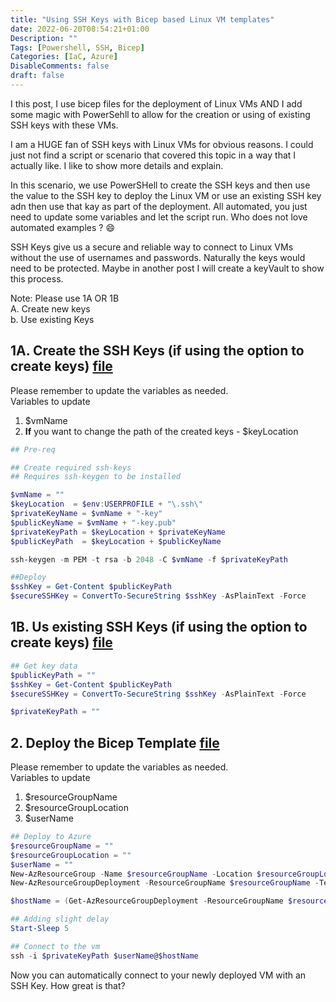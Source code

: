 ```yaml
---
title: "Using SSH Keys with Bicep based Linux VM templates"
date: 2022-06-20T08:54:21+01:00
Description: ""
Tags: [Powershell, SSH, Bicep]
Categories: [IaC, Azure]
DisableComments: false
draft: false    
---
```


I this post, I use bicep files for the deployment of Linux VMs AND I add some magic with PowerSehll to allow for the creation or using of existing SSH keys with these VMs.

I am a HUGE fan of SSH keys with Linux VMs for obvious reasons. I could just not find a script or scenario that covered this topic in a way that I actually like. I like to show more details and explain.

In this scenario, we use PowerSHell to create the SSH keys and then use the value to the SSH key to deploy the Linux VM or use an existing SSH key adn then use that kay as part of the deployment. All automated, you just need to update some variables and let the script run. Who does not love automated examples ? :smile:

SSH Keys give us a secure and reliable way to connect to Linux VMs without the use of usernames and passwords. Naturally the keys would need to be protected. Maybe in another post I will create a keyVault to show this process.

Note: Please use 1A OR 1B  
A. Create new keys  
b. Use existing Keys  

## 1A. Create the SSH Keys (if using the option to create keys) [file](https://github.com/fskelly/flkelly-AzureCode-bicep/blob/main/examples/vm/linuxVM/deployWithNewKey.ps1)

Please remember to update the variables as needed.  
Variables to update

1. $vmName
1. **If** you want to change the path of the created keys - $keyLocation

```powershell
## Pre-req

## Create required ssh-keys
## Requires ssh-keygen to be installed

$vmName = ""
$keyLocation  = $env:USERPROFILE + "\.ssh\"
$privateKeyName = $vmName + "-key"
$publicKeyName = $vmName + "-key.pub"
$privateKeyPath = $keyLocation + $privateKeyName
$publicKeyPath  = $keyLocation + $publicKeyName

ssh-keygen -m PEM -t rsa -b 2048 -C $vmName -f $privateKeyPath

##Deploy
$sshKey = Get-Content $publicKeyPath
$secureSSHKey = ConvertTo-SecureString $sshKey -AsPlainText -Force
```

## 1B. Us existing SSH Keys (if using the option to create keys) [file](https://github.com/fskelly/flkelly-AzureCode-bicep/blob/main/examples/vm/linuxVM/deployWithExistingKey.ps1)

```powershell
## Get key data
$publicKeyPath = ""
$sshKey = Get-Content $publicKeyPath
$secureSSHKey = ConvertTo-SecureString $sshKey -AsPlainText -Force

$privateKeyPath = ""
```

## 2. Deploy the Bicep Template [file](https://github.com/fskelly/flkelly-AzureCode-bicep/blob/main/examples/vm/linuxVM/main.bicep)

Please remember to update the variables as needed.  
Variables to update

1. $resourceGroupName
1. $resourceGroupLocation
1. $userName

```powershell
## Deploy to Azure
$resourceGroupName = ""
$resourceGroupLocation = ""
$userName = ""
New-AzResourceGroup -Name $resourceGroupName -Location $resourceGroupLocation
New-AzResourceGroupDeployment -ResourceGroupName $resourceGroupName -TemplateFile ./main.bicep -adminUsername $userName -adminPasswordOrKey $secureSSHKey

$hostName = (Get-AzResourceGroupDeployment -ResourceGroupName $resourceGroupName).outputs.hostname.value

## Adding slight delay
Start-Sleep 5

## Connect to the vm
ssh -i $privateKeyPath $userName@$hostName
```

Now you can automatically connect to your newly deployed VM with an SSH Key. How great is that?

